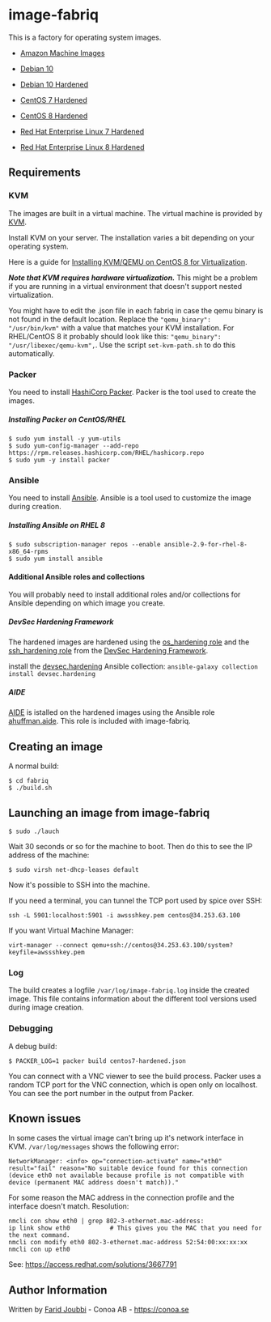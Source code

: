 # image-fabriq

This is a factory for operating system images.

- [Amazon Machine Images](./aws/README.md)

- [Debian 10](./debian10/README.md)

- [Debian 10 Hardened](./debian10-hardened/README.md)

- [CentOS 7 Hardened](./centos7-hardened/README.md)

- [CentOS 8 Hardened](./centos8-hardened/README.md)

- [Red Hat Enterprise Linux 7 Hardened](./rhel7-hardened/README.md)

- [Red Hat Enterprise Linux 8 Hardened](./rhel8-hardened/README.md)


## Requirements

### KVM

The images are built in a virtual machine. The virtual machine is provided by [KVM](https://www.linux-kvm.org/).

Install KVM on your server. The installation varies a bit depending on your operating system.

Here is a guide for [Installing KVM/QEMU on CentOS 8 for Virtualization](https://linuxhint.com/kvm_qemu_centos8_install/).

***Note that KVM requires hardware virtualization.***
This might be a problem if you are running in a virtual environment that doesn't support nested virtualization.

You might have to edit the .json file in each fabriq in case the qemu binary is not found in the default location.
Replace the `"qemu_binary": "/usr/bin/kvm"` with a value that matches your KVM installation.
For RHEL/CentOS 8 it probably should look like this: `"qemu_binary": "/usr/libexec/qemu-kvm",`.
Use the script `set-kvm-path.sh` to do this automatically.

### Packer

You need to install [HashiCorp Packer](https://learn.hashicorp.com/tutorials/packer/getting-started-install).
Packer is the tool used to create the images.

##### Installing Packer on CentOS/RHEL

```
$ sudo yum install -y yum-utils
$ sudo yum-config-manager --add-repo https://rpm.releases.hashicorp.com/RHEL/hashicorp.repo
$ sudo yum -y install packer
```

### Ansible

You need to install [Ansible](https://docs.ansible.com/ansible/latest/installation_guide/intro_installation.html).
Ansible is a tool used to customize the image during creation.

##### Installing Ansible on RHEL 8

```
$ sudo subscription-manager repos --enable ansible-2.9-for-rhel-8-x86_64-rpms
$ sudo yum install ansible
```

#### Additional Ansible roles and collections

You will probably need to install additional roles and/or collections for Ansible depending on which image you create.


##### DevSec Hardening Framework

The hardened images are hardened using the [os_hardening role](https://github.com/dev-sec/ansible-collection-hardening/tree/master/roles/os_hardening) and the [ssh_hardening role](https://github.com/dev-sec/ansible-collection-hardening/tree/master/roles/ssh_hardening) from the [DevSec Hardening Framework](https://dev-sec.io/).

install the [devsec.hardening](https://galaxy.ansible.com/devsec/hardening) Ansible collection:
`ansible-galaxy collection install devsec.hardening`

##### AIDE

[AIDE](https://aide.github.io/) is istalled on the hardened images using the Ansible role  [ahuffman.aide](https://github.com/ahuffman/ansible-aide). This role is included with image-fabriq.


## Creating an image

A normal build:
```
$ cd fabriq
$ ./build.sh
```

## Launching an image from image-fabriq

```
$ sudo ./lauch
```
Wait 30 seconds or so for the machine to boot.
Then do this to see the IP address of the machine:
```
$ sudo virsh net-dhcp-leases default
```
Now it's possible to SSH into the machine.


If you need a terminal, you can tunnel the TCP port used by spice over SSH:
```
ssh -L 5901:localhost:5901 -i awssshkey.pem centos@34.253.63.100
```

If you want Virtual Machine Manager:
```
virt-manager --connect qemu+ssh://centos@34.253.63.100/system?keyfile=awssshkey.pem
```

### Log

The build creates a logfile `/var/log/image-fabriq.log` inside the created image.
This file contains information about the different tool versions used during image creation.


### Debugging

A debug build:
```
$ PACKER_LOG=1 packer build centos7-hardened.json
```

You can connect with a VNC viewer to see the build process.
Packer uses a random TCP port for the VNC connection, which is open only on localhost.
You can see the port number in the output from Packer.


## Known issues

In some cases the virtual image can't bring up it's network interface in KVM.
`/var/log/messages` shows the following error:
```
NetworkManager: <info> op="connection-activate" name="eth0" result="fail" reason="No suitable device found for this connection (device eth0 not available because profile is not compatible with device (permanent MAC address doesn't match))."
```
For some reason the MAC address in the connection profile and the interface doesn't match.
Resolution:
```
nmcli con show eth0 | grep 802-3-ethernet.mac-address:
ip link show eth0           # This gives you the MAC that you need for the next command.
nmcli con modify eth0 802-3-ethernet.mac-address 52:54:00:xx:xx:xx
nmcli con up eth0
```

See: https://access.redhat.com/solutions/3667791


Author Information
------------------

Written by [Farid Joubbi](https://github.com/faridjoubbi) - Conoa AB - https://conoa.se
